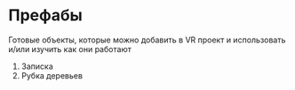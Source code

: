 # Префабы

Готовые объекты, которые можно добавить в VR проект и использовать и/или изучить как они работают

1. Записка
2. Рубка деревьев
